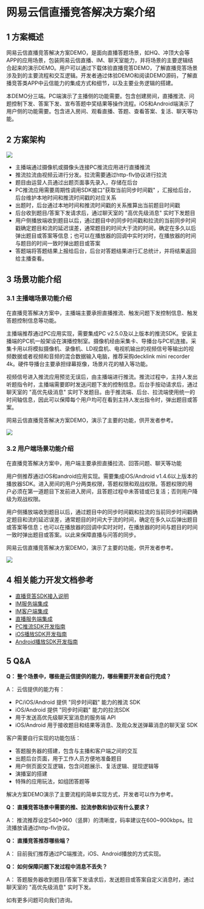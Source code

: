 # 网易云信直播竞答解决方案介绍


## 1 方案概述

网易云信直播竞答解决方案DEMO，是面向直播答题场景，如HQ、冲顶大会等APP的应用场景，包装网易云信直播、IM、聊天室能力，并将场景的主要逻辑结合起来的演示DEMO。用户可以通过下载体验直播竞答DEMO，了解直播竞答场景涉及到的主要流程和交互逻辑。开发者通过体验DEMO和阅读DEMO源码，了解直播竞答类APP中云信能力的集成方式和细节，以及主要业务逻辑的搭建。

本DEMO分三端。PC端演示了主播侧的功能需要。包含创建房间，直播推流、问题控制下发、答案下发、宣布答题中奖结果等操作流程。iOS和Android端演示了用户侧的功能需要。包含进入房间、观看直播、答题、查看答案、复活、聊天等功能。

## 2 方案架构

![](http://yx-web.nos.netease.com/official/default/d0a139ef67000f9f1362fcd9ec539a3b.png)

- 主播端通过摄像机或摄像头连接PC推流应用进行直播推流
- 推流拉流由视频云进行分发。拉流需要通过http-flv协议进行拉流
- 题目由运营人员通过出题页面事先录入，存储在后台
- PC推流应用需要周期性调用SDK接口"获取当前同步时间戳" ，汇报给后台，后台维护本地时间和推流时间戳的对应关系
- 出题时，后台通过本地时间和推流时间戳的关系推算出当前题目时间戳
- 后台收到题目/答案下发请求后，通过聊天室的 "高优先级消息" 实时下发题目
- 用户侧播放端收到题目以后，通过题目中的同步时间戳和拉流的当前同步时间戳确定题目和流的延迟误差，通常题目的时间大于流的时间，确定在多久以后弹出题目或答案等信息；也可以在播放器的回调中实时对时，在播放器的时间与题目的时间一致时弹出题目或答案
- 答题端将答题结果上报给后台，后台对答题结果进行汇总统计，并将结果返回给主播查看。

## 3 场景功能介绍
### 3.1 主播端场景功能介绍
在直播竞答解决方案中，主播端主要承担直播推流、触发问题下发控制信息、触发答题控制信息等功能。

主播端推荐通过PC应用实现，需要集成PC v2.5.0及以上版本的推流SDK。安装主播端的PC机一般架设在演播控制室。摄像机经由采集卡、导播台与PC机连接。采集卡用以将模拟摄像机、录像机、LD视盘机、电视机输出的视频信号等输出的视频数据或者视频和音频的混合数据输入电脑，推荐采购decklink mini recorder 4k。硬件导播台主要承担绿幕抠像，场景片花的植入等功能。

视频信号进入推流应用预览无误后，由主播端进行推流。推流过程中，主持人发出听题指令时，主播端需要即时发送问题下发的控制信息。后台手按动请求后，通过聊天室的 "高优先级消息" 实时下发题目。由于推流端、后台、拉流端使用统一的时间轴信息，因此可以保障每个用户均可在看到主持人发出指令时，弹出题目或答案。

网易云信直播竞答解决方案DEMO，演示了主要的功能，供开发者参考。

![](http://yx-web.nos.netease.com/official/default/微信截图_20180124113444.png)


### 3.2 用户端场景功能介绍
在直播竞答解决方案中，用户端主要承担直播拉流、回答问题、聊天等功能

用户侧推荐通过iOS和android应用实现。需要集成iOS/Android v1.4.6以上版本的播放器SDK。进入房间的用户分两类权限，答题权限和观战权限。答题权限的用户必须在第一道题目下发前进入房间，且答题过程中未答错或已复活；否则用户降级为观战权限。

用户侧播放端收到题目以后，通过题目中的同步时间戳和拉流的当前同步时间戳确定题目和流的延迟误差，通常题目的时间大于流的时间，确定在多久以后弹出题目或答案等信息；也可以在播放器的回调中实时对时，在播放器的时间与题目的时间一致时弹出题目或答案。以此来保障直播与问答的同步。

网易云信直播竞答解决方案DEMO，演示了主要的功能，供开发者参考。


![](http://yx-web.nos.netease.com/official/default/微信截图_20180124115513.png)


## 4 相关能力开发文档参考

- [直播竞答SDK接入说明](http://dev.netease.im/docs/product/%E7%9B%B4%E6%92%AD/%E7%9B%B4%E6%92%AD%E7%AD%94%E9%A2%98%E6%96%B9%E6%A1%88%E6%8E%A5%E5%85%A5%E8%AF%B4%E6%98%8E)
- [IM服务端集成](http://dev.netease.im/docs/product/IM即时通讯/服务端API文档/接口概述)
- [IM客户端集成](http://dev.netease.im/docs/product/IM即时通讯/SDK开发集成/iOS开发集成/概要介绍)
- [直播服务端集成](http://dev.netease.im/docs/product/直播/服务端API文档)
- [PC推流SDK开发指南](http://dev.netease.im/docs/product/直播/推流端SDK/Win推流SDK/开发指南)
- [iOS播放SDK开发指南](http://dev.netease.im/docs/product/直播/播放器SDK/iOS播放器SDK/开发指南)
- [Android播放SDK开发指南](http://dev.netease.im/docs/product/直播/播放器SDK/Android播放器SDK/开发指南)

## 5 Q&A

**Q： 整个场景中，哪些是云信提供的能力，哪些需要开发者自行完成？**

A： 云信提供的能力有：

- PC/iOS/Android 提供 "同步时间戳" 能力的推流 SDK
- iOS/Android 提供 "同步时间戳" 能力的拉流SDK
- 用于发送高优先级聊天室消息的服务端 API
- iOS/Android 用于接收题目和结果等消息、及观众发送弹幕消息的聊天室 SDK

客户需要自行实现的功能包括：

- 答题服务器的搭建，包含与主播和客户端之间的交互
- 出题后台页面，用于工作人员方便地准备题目
- 用户侧页面交互逻辑，包含问题展示、复活逻辑、提现逻辑等
- 演播室的搭建
- 特殊的应用玩法，如组团答题等

解决方案DEMO演示了主要流程的简单实现方式，开发者可以作为参考。


**Q： 直播竞答场景中需要的推、拉流参数和协议有什么要求？**

A： 推流推荐设定540*960（竖屏）的清晰度，码率建议在600~900kbps。拉流播放请通过http-flv协议。


**Q： 直播竞答推荐哪些端？**

A： 目前我们推荐通过PC端推流，iOS、Android播放的方式实现。


**Q： 如何保障问题下发过程中消息不丢失？**

A： 答题服务器收到题目/答案下发请求后，发送题目或答案自定义消息时，通过聊天室的 "高优先级消息" 实时下发。


如有更多问题可向我们咨询。

